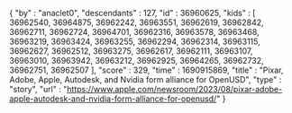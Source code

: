 {
  "by" : "anaclet0",
  "descendants" : 127,
  "id" : 36960625,
  "kids" : [ 36962540, 36964875, 36962242, 36963551, 36962619, 36962842, 36962711, 36962724, 36964701, 36962316, 36963578, 36963468, 36963219, 36963424, 36963255, 36962294, 36962314, 36963115, 36962627, 36962512, 36963275, 36962617, 36962111, 36963107, 36963010, 36963942, 36963212, 36962925, 36964265, 36962732, 36962751, 36962507 ],
  "score" : 329,
  "time" : 1690915869,
  "title" : "Pixar, Adobe, Apple, Autodesk, and Nvidia form alliance for OpenUSD",
  "type" : "story",
  "url" : "https://www.apple.com/newsroom/2023/08/pixar-adobe-apple-autodesk-and-nvidia-form-alliance-for-openusd/"
}
